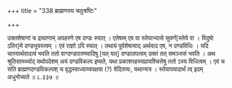 +++
title = "338 ब्राह्मणस्य चतुःषष्टिः"

+++

उक्तशेषाणां च द्रव्याणाम् अपहरणे एष दण्डः स्यात् । एतेषाम् एव वा स्तेयाभ्यासे सुवर्ण[स्तेये वा । विदुषो ऽतिर]मे दण्डभूयस्त्वम् । एवं राज्ञो ऽपि स्यात् । तथायं पूर्वशेषत्वाद् अर्थवाद एष, न दण्डविधिः । यदि चास्यार्थवादत्वं भवति ततो वाग्दण्डपारुष्यादिषु [यत् यत्] दण्डालपत्वम् उक्तं तत् समञ्जसं भवति । अथ श्रुतिसामर्थ्याद् यथोपदेशम् अयं दण्डविकल्प इष्यते, यथा प्रकाशरहस्यप्रायश्चित्तेषु ततो ऽस्य विधित्वम् । एवं च सति ब्राह्मणदण्डविकल्पश् च वृद्धस्वाध्याय्यपक्षया (?) वेदितव्यः, यथान्यत्र । स्तेयापवादार्थं त्व् इदम् अधुनोच्यते ॥ ८.३३७ ॥